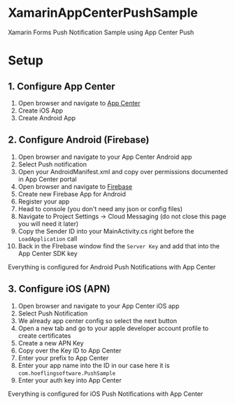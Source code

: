 # XamarinAppCenterPushSample
Xamarin Forms Push Notification Sample using App Center Push

# Setup


## 1. Configure App Center

1. Open browser and navigate to [App Center](https://appcenter.ms)
2. Create iOS App
3. Create Android App

## 2. Configure Android (Firebase)

1. Open browser and navigate to your App Center Android app
2. Select Push notification
3. Open your AndroidManifest.xml and copy over permissions documented in App Center portal
4. Open browser and navigate to [Firebase](https://console.firebase.google.com/)
5. Create new Firebase App for Android
6. Register your app
7. Head to console (you don't need any json or config files)
8. Navigate to Project Settings -> Cloud Messaging (do not close this page you will need it later)
9. Copy the Sender ID into your MainActivity.cs right before the `LoadApplication` call
10. Back in the FIrebase window find the `Server Key` and add that into the App Center SDK key

Everything is configured for Android Push Notifications with App Center

## 3. Configure iOS (APN)

1. Open browser and navigate to your App Center iOS app
2. Select Push Notification
3. We already app center config so select the next button
4. Open a new tab and go to your apple developer account profile to create certificates
5. Create a new APN Key
6. Copy over the Key ID to App Center
7. Enter your prefix to App Center
8. Enter your app name into the ID in our case here it is `com.hoeflingsoftware.PushSample`
9. Enter your auth key into App Center

Everything is configured for iOS Push Notifications with App Center